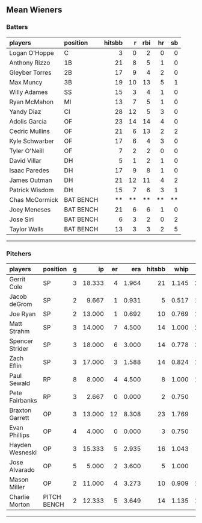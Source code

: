 ## Mean Wieners

### Batters

 
|players        |position  | hitsbb|  r| rbi| hr| sb| 
|:--------------|:---------|------:|--:|---:|--:|--:| 
|Logan O'Hoppe  |C         |      3|  0|   2|  0|  0| 
|Anthony Rizzo  |1B        |     21|  8|   5|  1|  0| 
|Gleyber Torres |2B        |     17|  9|   4|  2|  0| 
|Max Muncy      |3B        |     19| 10|  13|  5|  1| 
|Willy Adames   |SS        |     15|  3|   4|  1|  0| 
|Ryan McMahon   |MI        |     13|  7|   5|  1|  0| 
|Yandy Diaz     |CI        |     28| 12|   5|  3|  0| 
|Adolis Garcia  |OF        |     23| 14|  14|  4|  0| 
|Cedric Mullins |OF        |     21|  6|  13|  2|  2| 
|Kyle Schwarber |OF        |     17|  6|   4|  3|  0| 
|Tyler O'Neill  |OF        |      7|  2|   2|  0|  0| 
|David Villar   |DH        |      5|  1|   2|  1|  0| 
|Isaac Paredes  |DH        |     17|  9|   8|  1|  0| 
|James Outman   |DH        |     21| 12|  11|  4|  2| 
|Patrick Wisdom |DH        |     15|  7|   6|  3|  1| 
|Chas McCormick |BAT BENCH |     **| **|  **| **| **| 
|Joey Meneses   |BAT BENCH |     21|  6|   6|  1|  0| 
|Jose Siri      |BAT BENCH |      6|  3|   2|  0|  2| 
|Taylor Walls   |BAT BENCH |     13|  3|   3|  2|  5| 

* * *

### Pitchers

 
|players         |position    |  g|     ip| er|   era| hitsbb|  whip| so|  w| sv| 
|:---------------|:-----------|--:|------:|--:|-----:|------:|-----:|--:|--:|--:| 
|Gerrit Cole     |SP          |  3| 18.333|  4| 1.964|     21| 1.145| 20|  1|  0| 
|Jacob deGrom    |SP          |  2|  9.667|  1| 0.931|      5| 0.517| 13|  1|  0| 
|Joe Ryan        |SP          |  2| 13.000|  1| 0.692|     10| 0.769| 14|  1|  0| 
|Matt Strahm     |SP          |  3| 14.000|  7| 4.500|     14| 1.000| 21|  1|  0| 
|Spencer Strider |SP          |  3| 18.000|  6| 3.000|     14| 0.778| 31|  2|  0| 
|Zach Eflin      |SP          |  3| 17.000|  3| 1.588|     14| 0.824| 19|  2|  0| 
|Paul Sewald     |RP          |  8|  8.000|  4| 4.500|      8| 1.000| 11|  1|  5| 
|Pete Fairbanks  |RP          |  3|  2.667|  0| 0.000|      2| 0.750|  3|  0|  1| 
|Braxton Garrett |OP          |  3| 13.000| 12| 8.308|     23| 1.769|  9|  1|  0| 
|Evan Phillips   |OP          |  4|  4.000|  0| 0.000|      3| 0.750|  7|  0|  2| 
|Hayden Wesneski |OP          |  3| 15.333|  5| 2.935|     16| 1.043|  6|  1|  0| 
|Jose Alvarado   |OP          |  5|  5.000|  2| 3.600|      5| 1.000|  6|  0|  3| 
|Mason Miller    |OP          |  2| 11.000|  4| 3.273|     10| 0.909| 12|  0|  0| 
|Charlie Morton  |PITCH BENCH |  2| 12.333|  5| 3.649|     14| 1.135| 15|  1|  0| 


* * *


